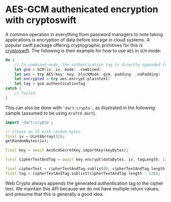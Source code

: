 AES-GCM authenicated encryption with cryptoswift
================================================

A common operation in everything from password managers to note taking
applications is encryption of data before storage in cloud systems. A popular
swift package offering cryptographic primitives for this is
[cryptoswift][cryptoswift]. The following is their example for how to use `AES`
in `GCM` mode:

```swift
do {
    // In combined mode, the authentication tag is directly appended to the encrypted message. This is usually what you want.
    let gcm = GCM(iv: iv, mode: .combined)
    let aes = try AES(key: key, blockMode: gcm, padding: .noPadding)
    let encrypted = try aes.encrypt(plaintext)
    let tag = gcm.authenticationTag
catch {
    // failed
}
```

This can also be done with `'dart:crypto'`, as illustrated in the following
sample (assumed to be using `draft4.dart`).

```dart
import 'dart:crypto';

// Create an IV with random bytes
final iv = Uint8Array(32);
getRandomBytes(iv);

final key = await AesGcmSecretKey.importKey(keyBytes);

final cipherTextAndTag = await key.encrypt(dataBytes, iv, tagLength: 128);

final cipherText = cipherTextAndTag.sublist(0, cipherTextAndTag.length - 128);
final tag = cipherTextAndTag.sublist(cipherTextAndTag.length - 128);
```

Web Crypto always appends the generated authentication tag to the cipher text.
We maintain this API because we do not have multiple return values, and presume
that this is generally a good idea.

[cryptoswift-gh]: https://github.com/krzyzanowskim/CryptoSwift
[cryptoswift]: https://cryptoswift.io/#aes-gcm
